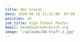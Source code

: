 ```yaml
---
title: Ben Graves
date: 2020-08-18 21:21:00 -07:00
position: 10
job_title: High School Pastor
email: ben@daybreakchurch.org
image: "/uploads/DB-Staff-2.jpg"
---
```


